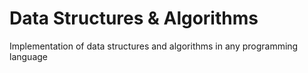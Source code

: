# Data Structures &amp; Algorithms
Implementation of data structures and algorithms in any programming language
